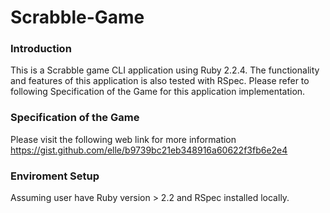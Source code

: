 # Scrabble-Game
### Introduction
This is a Scrabble game CLI application using Ruby 2.2.4. The functionality and features of this application is also tested with RSpec. Please refer to following Specification of the Game for this application implementation.

### Specification of the Game
Please visit the following web link for more information
https://gist.github.com/elle/b9739bc21eb348916a60622f3fb6e2e4


### Enviroment Setup
Assuming user have Ruby version > 2.2 and RSpec installed locally.
